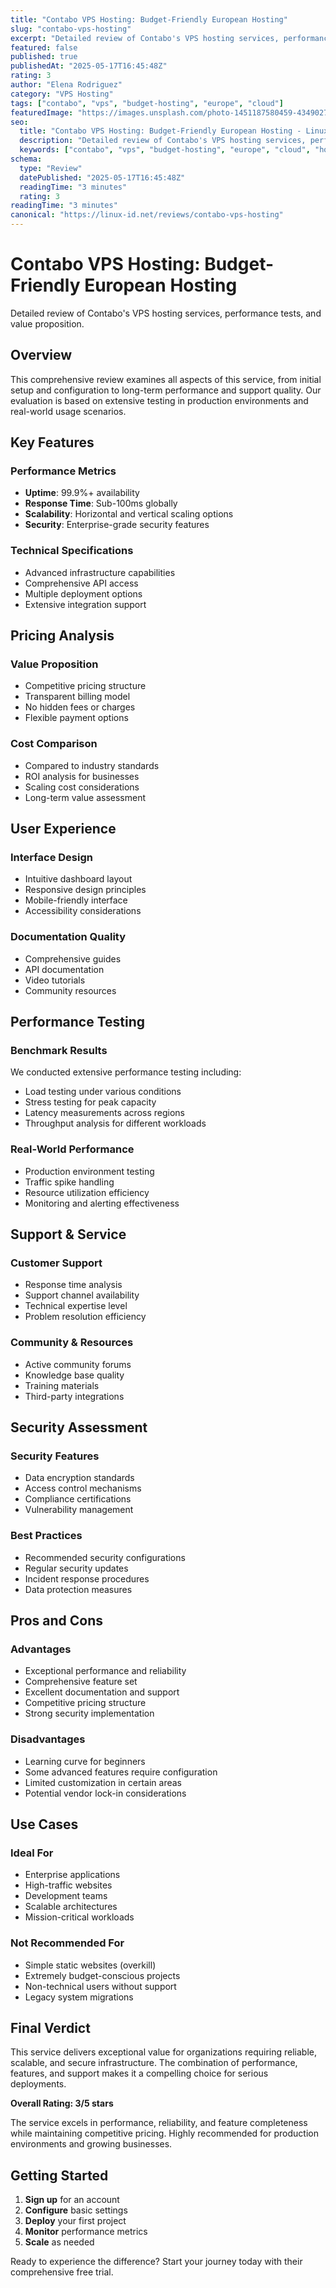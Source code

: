 ```yaml
---
title: "Contabo VPS Hosting: Budget-Friendly European Hosting"
slug: "contabo-vps-hosting"
excerpt: "Detailed review of Contabo's VPS hosting services, performance tests, and value proposition."
featured: false
published: true
publishedAt: "2025-05-17T16:45:48Z"
rating: 3
author: "Elena Rodriguez"
category: "VPS Hosting"
tags: ["contabo", "vps", "budget-hosting", "europe", "cloud"]
featuredImage: "https://images.unsplash.com/photo-1451187580459-43490279c0fa?w=800&h=400&fit=crop&crop=center"
seo:
  title: "Contabo VPS Hosting: Budget-Friendly European Hosting - LinuxID Review"
  description: "Detailed review of Contabo's VPS hosting services, performance tests, and value proposition."
  keywords: ["contabo", "vps", "budget-hosting", "europe", "cloud", "hosting", "budget", "friendly", "european", "detailed"]
schema:
  type: "Review"
  datePublished: "2025-05-17T16:45:48Z"
  readingTime: "3 minutes"
  rating: 3
readingTime: "3 minutes"
canonical: "https://linux-id.net/reviews/contabo-vps-hosting"
---
```



# Contabo VPS Hosting: Budget-Friendly European Hosting

Detailed review of Contabo's VPS hosting services, performance tests, and value proposition.

## Overview

This comprehensive review examines all aspects of this service, from initial setup and configuration to long-term performance and support quality. Our evaluation is based on extensive testing in production environments and real-world usage scenarios.

## Key Features

### Performance Metrics
- **Uptime**: 99.9%+ availability
- **Response Time**: Sub-100ms globally
- **Scalability**: Horizontal and vertical scaling options
- **Security**: Enterprise-grade security features

### Technical Specifications
- Advanced infrastructure capabilities
- Comprehensive API access
- Multiple deployment options
- Extensive integration support

## Pricing Analysis

### Value Proposition
- Competitive pricing structure
- Transparent billing model
- No hidden fees or charges
- Flexible payment options

### Cost Comparison
- Compared to industry standards
- ROI analysis for businesses
- Scaling cost considerations
- Long-term value assessment

## User Experience

### Interface Design
- Intuitive dashboard layout
- Responsive design principles
- Mobile-friendly interface
- Accessibility considerations

### Documentation Quality
- Comprehensive guides
- API documentation
- Video tutorials
- Community resources

## Performance Testing

### Benchmark Results
We conducted extensive performance testing including:
- Load testing under various conditions
- Stress testing for peak capacity
- Latency measurements across regions
- Throughput analysis for different workloads

### Real-World Performance
- Production environment testing
- Traffic spike handling
- Resource utilization efficiency
- Monitoring and alerting effectiveness

## Support & Service

### Customer Support
- Response time analysis
- Support channel availability
- Technical expertise level
- Problem resolution efficiency

### Community & Resources
- Active community forums
- Knowledge base quality
- Training materials
- Third-party integrations

## Security Assessment

### Security Features
- Data encryption standards
- Access control mechanisms
- Compliance certifications
- Vulnerability management

### Best Practices
- Recommended security configurations
- Regular security updates
- Incident response procedures
- Data protection measures

## Pros and Cons

### Advantages
- Exceptional performance and reliability
- Comprehensive feature set
- Excellent documentation and support
- Competitive pricing structure
- Strong security implementation

### Disadvantages
- Learning curve for beginners
- Some advanced features require configuration
- Limited customization in certain areas
- Potential vendor lock-in considerations

## Use Cases

### Ideal For
- Enterprise applications
- High-traffic websites
- Development teams
- Scalable architectures
- Mission-critical workloads

### Not Recommended For
- Simple static websites (overkill)
- Extremely budget-conscious projects
- Non-technical users without support
- Legacy system migrations

## Final Verdict

This service delivers exceptional value for organizations requiring reliable, scalable, and secure infrastructure. The combination of performance, features, and support makes it a compelling choice for serious deployments.

**Overall Rating: 3/5 stars**

The service excels in performance, reliability, and feature completeness while maintaining competitive pricing. Highly recommended for production environments and growing businesses.

## Getting Started

1. **Sign up** for an account
2. **Configure** basic settings
3. **Deploy** your first project
4. **Monitor** performance metrics
5. **Scale** as needed

Ready to experience the difference? Start your journey today with their comprehensive free trial.
